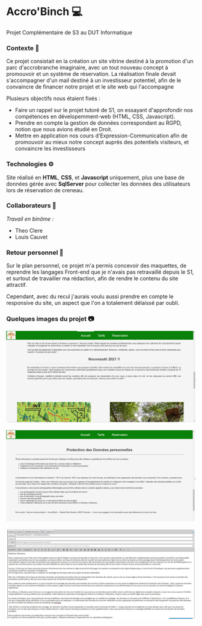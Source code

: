 # Accro'Binch 💻

Projet Complémentaire de S3 au DUT Informatique
### Contexte 💬
Ce projet consistait en la création un site vitrine destiné à la promotion d'un parc d'accrobranche imaginaire, avec un tout nouveau concept à promouvoir et un système de réservation. La réalisation finale devait s'accompagner d'un mail destiné à un investisseur potentiel, afin de le convaincre de financer notre projet et le site web qui l'accompagne 

Plusieurs objectifs nous étaient fixés : 
- Faire un rappel sur le projet tutoré de S1, on essayant d'approfondir nos compétences en dévelopemment-web (HTML, CSS, Javascript).
- Prendre en compte la gestion de données correspondant au RGPD, notion que nous avions étudié en Droit.
- Mettre en application nos cours d'Expression-Communication afin de promouvoir au mieux notre concept auprès des potentiels visiteurs, et convaincre les investisseurs

### Technologies ⚙️
Site réalisé en **HTML**, **CSS**, et **Javascript** uniquement, plus une base de données gérée avec **SqlServer** pour collecter les données des utilisateurs lors de réservation de creneau.

### Collaborateurs 👥
*Travail en binôme :*
- Theo Clere
- Louis Cauvet

### Retour personnel 💭
Sur le plan personnel, ce projet m'a permis concevoir des maquettes, de reprendre les langages Front-end que je n'avais pas retravaillé depuis le S1, et surtout de travailler ma rédaction, afin de rendre le contenu du site attractif.

Cependant, avec du recul j'aurais voulu aussi prendre en compte le responsive du site, un aspect que l'on a totalement délaissé par oubli.


### Quelques images du projet 📷
![image du projet 1](https://github.com/Louis-Cauvet/Accro-Binch/blob/main/Images/Capture1.PNG)
</br></br>
![image du projet 2](https://github.com/Louis-Cauvet/Accro-Binch/blob/main/Images/Capture2.PNG)
</br></br>
![image du projet 3](https://github.com/Louis-Cauvet/Accro-Binch/blob/main/Images/Capture3.PNG)
